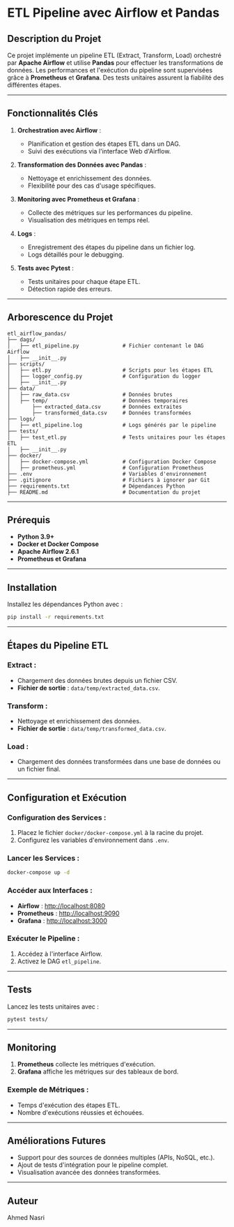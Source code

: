 # ETL Pipeline avec Airflow et Pandas

## Description du Projet

Ce projet implémente un pipeline ETL (Extract, Transform, Load) orchestré par **Apache Airflow** et utilise **Pandas** pour effectuer les transformations de données. Les performances et l'exécution du pipeline sont supervisées grâce à **Prometheus** et **Grafana**. Des tests unitaires assurent la fiabilité des différentes étapes.

---

## Fonctionnalités Clés

1. **Orchestration avec Airflow** :  
   - Planification et gestion des étapes ETL dans un DAG.  
   - Suivi des exécutions via l'interface Web d'Airflow.  

2. **Transformation des Données avec Pandas** :  
   - Nettoyage et enrichissement des données.  
   - Flexibilité pour des cas d'usage spécifiques.  

3. **Monitoring avec Prometheus et Grafana** :  
   - Collecte des métriques sur les performances du pipeline.  
   - Visualisation des métriques en temps réel.  

4. **Logs** :  
   - Enregistrement des étapes du pipeline dans un fichier log.  
   - Logs détaillés pour le debugging.  

5. **Tests avec Pytest** :  
   - Tests unitaires pour chaque étape ETL.  
   - Détection rapide des erreurs.  

---

## Arborescence du Projet

```plaintext
etl_airflow_pandas/
├── dags/
│   ├── etl_pipeline.py              # Fichier contenant le DAG Airflow
│   ├── __init__.py
├── scripts/
│   ├── etl.py                       # Scripts pour les étapes ETL
│   ├── logger_config.py             # Configuration du logger
│   ├── __init__.py
├── data/
│   ├── raw_data.csv                 # Données brutes
│   ├── temp/                        # Données temporaires
│       ├── extracted_data.csv       # Données extraites
│       ├── transformed_data.csv     # Données transformées
├── logs/
│   ├── etl_pipeline.log             # Logs générés par le pipeline
├── tests/
│   ├── test_etl.py                  # Tests unitaires pour les étapes ETL
│   ├── __init__.py
├── docker/
│   ├── docker-compose.yml           # Configuration Docker Compose
│   ├── prometheus.yml               # Configuration Prometheus
├── .env                             # Variables d'environnement
├── .gitignore                       # Fichiers à ignorer par Git
├── requirements.txt                 # Dépendances Python
├── README.md                        # Documentation du projet
```

---

## Prérequis

- **Python 3.9+**  
- **Docker et Docker Compose**  
- **Apache Airflow 2.6.1**  
- **Prometheus et Grafana**

---

## Installation

Installez les dépendances Python avec :  
```bash
pip install -r requirements.txt
```

---

## Étapes du Pipeline ETL

### **Extract** :  
- Chargement des données brutes depuis un fichier CSV.  
- **Fichier de sortie** : `data/temp/extracted_data.csv`.  

### **Transform** :  
- Nettoyage et enrichissement des données.  
- **Fichier de sortie** : `data/temp/transformed_data.csv`.  

### **Load** :  
- Chargement des données transformées dans une base de données ou un fichier final.  

---

## Configuration et Exécution

### **Configuration des Services** :  
1. Placez le fichier `docker/docker-compose.yml` à la racine du projet.  
2. Configurez les variables d'environnement dans `.env`.  

### **Lancer les Services** :  
```bash
docker-compose up -d
```

### **Accéder aux Interfaces** :  
- **Airflow** : [http://localhost:8080](http://localhost:8080)  
- **Prometheus** : [http://localhost:9090](http://localhost:9090)  
- **Grafana** : [http://localhost:3000](http://localhost:3000)  

### **Exécuter le Pipeline** :  
1. Accédez à l'interface Airflow.  
2. Activez le DAG `etl_pipeline`.  

---

## Tests

Lancez les tests unitaires avec :  
```bash
pytest tests/
```

---

## Monitoring

1. **Prometheus** collecte les métriques d'exécution.  
2. **Grafana** affiche les métriques sur des tableaux de bord.  

### Exemple de Métriques :  
- Temps d'exécution des étapes ETL.  
- Nombre d'exécutions réussies et échouées.  

---

## Améliorations Futures

- Support pour des sources de données multiples (APIs, NoSQL, etc.).  
- Ajout de tests d'intégration pour le pipeline complet.  
- Visualisation avancée des données transformées.  

---

## Auteur

Ahmed Nasri  
